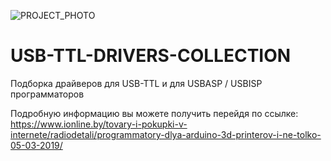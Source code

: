 ![PROJECT_PHOTO](https://www.ionline.by/promo/logo/git-logo.png)

# USB-TTL-DRIVERS-COLLECTION
Подборка драйверов для USB-TTL и для USBASP / USBISP программаторов

Подробную информацию вы можете получить перейдя по ссылке: https://www.ionline.by/tovary-i-pokupki-v-internete/radiodetali/programmatory-dlya-arduino-3d-printerov-i-ne-tolko-05-03-2019/
